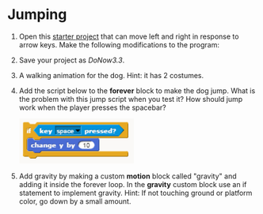 # Jumping

1. Open this [starter project](http://snap.berkeley.edu/snapsource/snap.html#present:Username=whuangpha&ProjectName=160223%20Do%20Now%20dog%20walking%20and%20jumping) that can move left and right in response to arrow keys. Make the following modifications to the program:

2. Save your project as _DoNow3.3_.

3. A walking animation for the dog. Hint: it has 2 costumes.

4. Add the script below to the **forever** block to make the dog jump. What is the problem with this jump script when you test it? How should jump work when the player presses the spacebar?

    ![Key Press jump](images/key_press_jump.png)

5. Add gravity by making a custom **motion** block called "gravity" and adding it inside the forever loop. In the **gravity** custom block use an if statement to implement gravity. Hint: If not touching ground or platform color, go down by a small amount.
